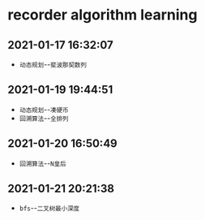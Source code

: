 # recorder algorithm learning

## 2021-01-17 16:32:07

* `动态规划`--`斐波那契数列`

## 2021-01-19 19:44:51

* `动态规划`--`凑硬币`
* `回溯算法`--`全排列`

## 2021-01-20 16:50:49

* `回溯算法`--`N皇后`

## 2021-01-21 20:21:38

* `bfs`--`二叉树最小深度`

#

